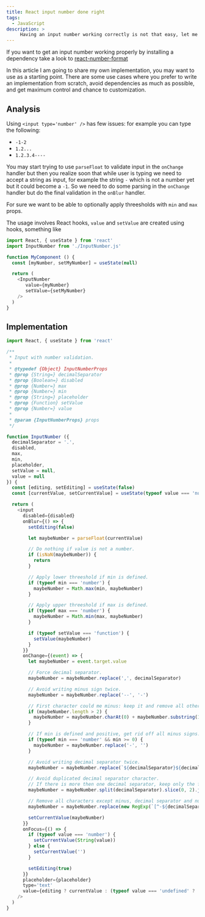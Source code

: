 ```yaml
---
title: React input number done right
tags:
  - JavaScript
description: >
     Having an input number working correctly is not that easy, let me share my implementation.
---
```


<div class="paper info">If you want to get an input number working properly by installing a dependency take a look to <a target="_blank" href="https://github.com/s-yadav/react-number-format">react-number-format</a></div>

In this article I am going to share my own implementation, you may want to use as a starting point.
There are some use cases where you prefer to write an implementation from scratch, avoid dependencies as much as possible, and get maximum control and chance to customization.

## Analysis

Using `<input type='number' />` has few issues: for example you can type the following:

* `-1-2`
* `1.2...`
* `1.2.3.4----`

You may start trying to use `parseFloat` to validate input in the `onChange` handler but then you realize soon that while user is typing we need to accept a string as input, for example the string `-` which is not a number yet but it could become a `-1`.
So we need to do some parsing in the `onChange` handler but do the final validation in the `onBlur` handler.

For sure we want to be able to optionally apply threesholds with `min` and `max` props.

The usage involves React hooks, `value` and `setValue` are created using hooks, something like

```javascript
import React, { useState } from 'react'
import InputNumber from './InputNumber.js'

function MyComponent () {
  const [myNumber, setMyNumber] = useState(null)

  return (
    <InputNumber
       value={myNumber}
       setValue={setMyNumber}
    />
  )
}
```

## Implementation

```javascript
import React, { useState } from 'react'

/**
 * Input with number validation.
 *
 * @typedef {Object} InputNumberProps
 * @prop {String=} decimalSeparator
 * @prop {Boolean=} disabled
 * @prop {Number=} max
 * @prop {Number=} min
 * @prop {String=} placeholder
 * @prop {Function} setValue
 * @prop {Number=} value
 *
 * @param {InputNumberProps} props
 */

function InputNumber ({
  decimalSeparator = '.',
  disabled,
  max,
  min,
  placeholder,
  setValue = null,
  value = null
}) {
  const [editing, setEditing] = useState(false)
  const [currentValue, setCurrentValue] = useState(typeof value === 'number' ? String(value) : '')

  return (
    <input
      disabled={disabled}
      onBlur={() => {
        setEditing(false)

        let maybeNumber = parseFloat(currentValue)

        // Do nothing if value is not a number.
        if (isNaN(maybeNumber)) {
          return
        }

        // Apply lower threeshold if min is defined.
        if (typeof min === 'number') {
          maybeNumber = Math.max(min, maybeNumber)
        }

        // Apply upper threeshold if max is defined.
        if (typeof max === 'number') {
          maybeNumber = Math.min(max, maybeNumber)
        }

        if (typeof setValue === 'function') {
          setValue(maybeNumber)
        }
      }}
      onChange={(event) => {
        let maybeNumber = event.target.value

        // Force decimal separator.
        maybeNumber = maybeNumber.replace(',', decimalSeparator)

        // Avoid writing minus sign twice.
        maybeNumber = maybeNumber.replace('--', '-')

        // First character could me minus: keep it and remove all other minus signs.
        if (maybeNumber.length > 2) {
          maybeNumber = maybeNumber.charAt(0) + maybeNumber.substring(1).replace('-', '')
        }

        // If min is defined and positive, get rid off all minus signs.
        if (typeof min === 'number' && min >= 0) {
          maybeNumber = maybeNumber.replace('-', '')
        }

        // Avoid writing decimal separator twice.
        maybeNumber = maybeNumber.replace(`${decimalSeparator}${decimalSeparator}`, decimalSeparator)

        // Avoid duplicated decimal separator character.
        // If there is more then one decimal separator, keep only the first two parts.
        maybeNumber = maybeNumber.split(decimalSeparator).slice(0, 2).join(decimalSeparator)

        // Remove all characters except minus, decimal separator and numbers.
        maybeNumber = maybeNumber.replace(new RegExp(`[^-${decimalSeparator}\\d]`), '')

        setCurrentValue(maybeNumber)
      }}
      onFocus={() => {
        if (typeof value === 'number') {
          setCurrentValue(String(value))
        } else {
          setCurrentValue('')
        }

        setEditing(true)
      }}
      placeholder={placeholder}
      type='text'
      value={editing ? currentValue : (typeof value === 'undefined' ? '' : value)}
    />
  )
}

```
